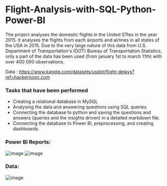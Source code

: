 # Flight-Analysis-with-SQL-Python-Power-BI
The project analyses the domestic flights in the United STtes in the year 2015. It analyses the flights from each airports and airlines in all states of the USA in 2015. Due to the very large nature of this data from U.S. Department of Transportation's (DOT) Bureau of Transportation Statistics, only a part of the data has been used (from january 1st to march 11th) with over 400 000 observations. 

Data : https://www.kaggle.com/datasets/usdot/flight-delays?ref=hackernoon.com

### Tasks that have been performed
- Creating a relational database in MySQL
- Analysing the data and answering questions using SQL queries
- Connecting the database to python and saving the questions and answers (queries and the insights driven) in a detailed markdown file.
- Connecting the database to Power BI, preprocessing, and creating dashboards.

### Power BI Reports:
![image](https://github.com/TheekshithaVaratharajsarma/Flight-Analysis-with-SQL-Python-Power-BI/assets/129731048/14548052-50b5-4016-abfc-a69b6d825728)
![image](https://github.com/TheekshithaVaratharajsarma/Flight-Analysis-with-SQL-Python-Power-BI/assets/129731048/556f6b50-6075-4dca-aa38-e24ceee289b1)

### Data:
![image](https://github.com/TheekshithaVaratharajsarma/Flight-Analysis-with-SQL-Python-Power-BI/assets/129731048/65dfb5cc-d16b-4286-ab9d-fded7ae78157)



